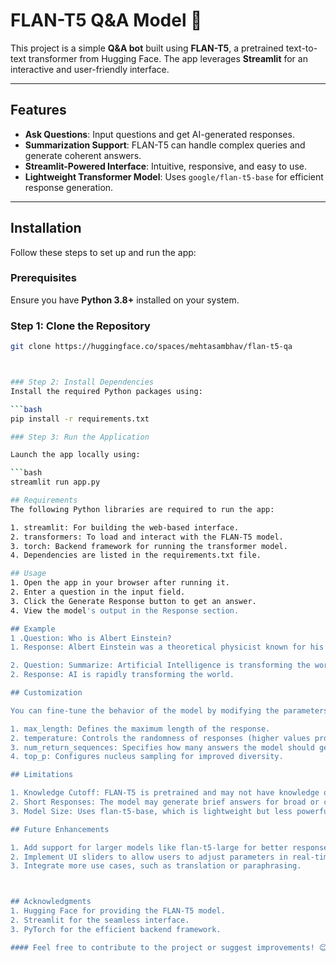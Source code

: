 # FLAN-T5 Q&A Model 🤖

This project is a simple **Q&A bot** built using **FLAN-T5**, a pretrained text-to-text transformer from Hugging Face. The app leverages **Streamlit** for an interactive and user-friendly interface.

---

## Features

- **Ask Questions**: Input questions and get AI-generated responses.
- **Summarization Support**: FLAN-T5 can handle complex queries and generate coherent answers.
- **Streamlit-Powered Interface**: Intuitive, responsive, and easy to use.
- **Lightweight Transformer Model**: Uses `google/flan-t5-base` for efficient response generation.

---

## Installation

Follow these steps to set up and run the app:

### Prerequisites

Ensure you have **Python 3.8+** installed on your system.

### Step 1: Clone the Repository

```bash
git clone https://huggingface.co/spaces/mehtasambhav/flan-t5-qa



### Step 2: Install Dependencies
Install the required Python packages using:

```bash
pip install -r requirements.txt

### Step 3: Run the Application

Launch the app locally using:

```bash
streamlit run app.py

## Requirements
The following Python libraries are required to run the app:

1. streamlit: For building the web-based interface.
2. transformers: To load and interact with the FLAN-T5 model.
3. torch: Backend framework for running the transformer model.
4. Dependencies are listed in the requirements.txt file.

## Usage
1. Open the app in your browser after running it.
2. Enter a question in the input field.
3. Click the Generate Response button to get an answer.
4. View the model's output in the Response section.

## Example
1 .Question: Who is Albert Einstein?
1. Response: Albert Einstein was a theoretical physicist known for his theory of relativity.

2. Question: Summarize: Artificial Intelligence is transforming the world rapidly.
2. Response: AI is rapidly transforming the world.

## Customization

You can fine-tune the behavior of the model by modifying the parameters in the generate_response function:

1. max_length: Defines the maximum length of the response.
2. temperature: Controls the randomness of responses (higher values produce more diverse outputs).
3. num_return_sequences: Specifies how many answers the model should generate.
4. top_p: Configures nucleus sampling for improved diversity.

## Limitations

1. Knowledge Cutoff: FLAN-T5 is pretrained and may not have knowledge of recent events.
2. Short Responses: The model may generate brief answers for broad or complex questions.
3. Model Size: Uses flan-t5-base, which is lightweight but less powerful compared to larger versions.

## Future Enhancements

1. Add support for larger models like flan-t5-large for better response quality.
2. Implement UI sliders to allow users to adjust parameters in real-time.
3. Integrate more use cases, such as translation or paraphrasing.



## Acknowledgments
1. Hugging Face for providing the FLAN-T5 model.
2. Streamlit for the seamless interface.
3. PyTorch for the efficient backend framework.

#### Feel free to contribute to the project or suggest improvements! 😊
